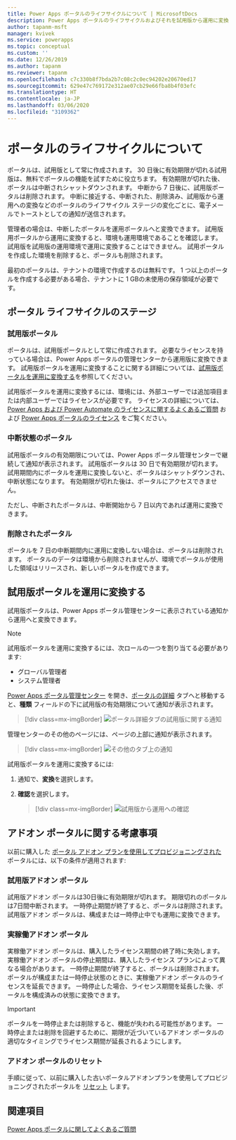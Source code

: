 ```yaml
---
title: Power Apps ポータルのライフサイクルについて | MicrosoftDocs
description: Power Apps ポータルのライフサイクルおよびそれを試用版から運用に変換することに関する情報。
author: tapanm-msft
manager: kvivek
ms.service: powerapps
ms.topic: conceptual
ms.custom: ''
ms.date: 12/26/2019
ms.author: tapanm
ms.reviewer: tapanm
ms.openlocfilehash: c7c330b8f7bda2b7c08c2c0ec94202e20670ed17
ms.sourcegitcommit: 629e47c769172e312ae07cb29e66fba8b4f03efc
ms.translationtype: HT
ms.contentlocale: ja-JP
ms.lasthandoff: 03/06/2020
ms.locfileid: "3109362"
---
```

# <a name="about-portal-lifecycle"></a>ポータルのライフサイクルについて

ポータルは、試用版として常に作成されます。 30 日後に有効期限が切れる試用版は、無料でポータルの機能を試すために役立ちます。 有効期限が切れた後、ポータルは中断されシャットダウンされます。 中断から 7 日後に、試用版ポータルは削除されます。 中断に接近する、中断された、削除済み、試用版から運用への変換などのポータルのライフサイクル ステージの変化ごとに、電子メールでトーストとしての通知が送信されます。

管理者の場合は、中断したポータルを運用ポータルへと変換できます。 試用版用ポータルから運用に変換すると、環境も運用環境であることを確認します。 試用版を試用版の運用環境で運用に変換することはできません。 試用ポータルを作成した環境を削除すると、ポータルも削除されます。

最初のポータルは、テナントの環境で作成するのは無料です。 1 つ以上のポータルを作成する必要がある場合、テナントに 1 GBの未使用の保存領域が必要です。

## <a name="stages-in-portal-lifecycle"></a>ポータル ライフサイクルのステージ

### <a name="trial-portal"></a>試用版ポータル

ポータルは、試用版ポータルとして常に作成されます。 必要なライセンスを持っている場合は、Power Apps ポータルの管理センターから運用版に変換できます。 試用版ポータルを運用に変換することに関する詳細については、[試用版ポータルを運用に変換する](#convert-a-trial-portal-to-production)を参照してください。

試用版ポータルを運用に変換するには、環境には、外部ユーザーでは追加項目または内部ユーザーではライセンスが必要です。 ライセンスの詳細については、[Power Apps および Power Automate のライセンスに関するよくあるご質問](https://docs.microsoft.com/power-platform/admin/powerapps-flow-licensing-faq) および [Power Apps ポータルのライセンス](https://docs.microsoft.com/power-platform/admin/powerapps-flow-licensing-faq#can-you-share-more-details-regarding-the-new-power-apps-portals-licensing) をご覧ください。

### <a name="suspended-portal"></a>中断状態のポータル

試用版ポータルの有効期限については、Power Apps ポータル管理センターで継続して通知が表示されます。 試用版ポータルは 30 日で有効期限が切れます。 試用期間内にポータルを運用に変換しないと、ポータルはシャットダウンされ、中断状態になります。 有効期限が切れた後は、ポータルにアクセスできません。

ただし、中断されたポータルは、中断開始から 7 日以内であれば運用に変換できます。 

### <a name="deleted-portal"></a>削除されたポータル

ポータルを 7 日の中断期間内に運用に変換しない場合は、ポータルは削除されます。 ポータルのデータは環境から削除されませんが、環境でポータルが使用した領域はリリースされ、新しいポータルを作成できます。

## <a name="convert-a-trial-portal-to-production"></a>試用版ポータルを運用に変換する

試用版ポータルは、Power Apps ポータル管理センターに表示されている通知から運用へと変換できます。

> [!NOTE]
> 試用版ポータルを運用に変換するには、次ロールの一つを割り当てる必要があります:
> - グローバル管理者
> - システム管理者

[Power Apps ポータル管理センター](admin-overview.md) を開き、[ポータルの詳細](portal-details.md) タブへと移動すると、**種類** フィールドの下に試用版の有効期限について通知が表示されます。

> [!div class=mx-imgBorder]
> ![ポータル詳細タブの試用版に関する通知](../media/admin-center-convert-notif.png "ポータル詳細タブの試用版に関する通知")

管理センターのその他のページには、ページの上部に通知が表示されます。

> [!div class=mx-imgBorder]
> ![その他のタブ上の通知](../media/admin-center-convert-notif-all.png "その他のタブ上の通知")

試用版ポータルを運用に変換するには:

1.  通知で、**変換**を選択します。

2.  **確認**を選択します。

    > [!div class=mx-imgBorder]
    > ![試用版から運用への確認](../media/trial-to-prod-confirm.png "試用版から運用への確認")

## <a name="considerations-for-add-on-portals"></a>アドオン ポータルに関する考慮事項

以前に購入した [ポータル アドオン プランを使用してプロビジョニングされた](../provision-portal-add-on.md) ポータルには、以下の条件が適用されます:

### <a name="trial-add-on-portal"></a>試用版アドオン ポータル

試用版アドオン ポータルは30日後に有効期限が切れます。 期限切れのポータルは7日間中断されます。 一時停止期間が終了すると、ポータルは削除されます。 試用版アドオン ポータルは、構成または一時停止中でも運用に変換できます。

### <a name="production-add-on-portal"></a>実稼働アドオン ポータル

実稼働アドオン ポータルは、購入したライセンス期間の終了時に失効します。 実稼働アドオン ポータルの停止期間は、購入したライセンス プランによって異なる場合があります。 一時停止期間が終了すると、ポータルは削除されます。 ポータルが構成または一時停止状態のときに、実稼働アドオン ポータルのライセンスを延長できます。 一時停止した場合、ライセンス期間を延長した後、ポータルを構成済みの状態に変換できます。

> [!IMPORTANT]
> ポータルを一時停止または削除すると、機能が失われる可能性があります。 一時停止または削除を回避するために、期限が近づいているアドオン ポータルの適切なタイミングでライセンス期間が延長されるようにします。

### <a name="reset-add-on-portal"></a>アドオン ポータルのリセット

手順に従って、以前に購入した古いポータルアドオンプランを使用してプロビジョニングされたポータルを [リセット](reset-portal.md) します。

## <a name="see-also"></a>関連項目

[Power Apps ポータルに関してよくあるご質問](../faq.md)

